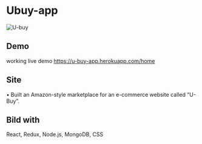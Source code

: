 # Ubuy-app

![U-buy](https://user-images.githubusercontent.com/71778859/107683144-e1e3af00-6ca9-11eb-8530-dcbd59e2a9a1.jpg)


## Demo
 working live demo https://u-buy-app.herokuapp.com/home

## Site
•	Built an Amazon-style marketplace for an e-commerce website called “U-Buy”. 


## Bild with
React, Redux, Node.js, MongoDB, CSS
